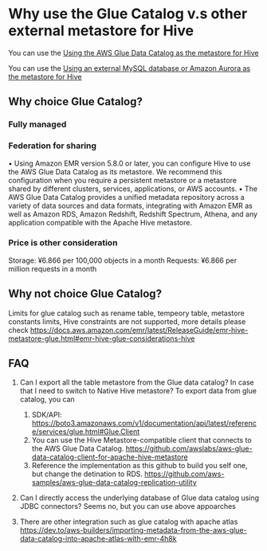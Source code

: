 # Why use the Glue Catalog v.s other external metastore for Hive

You can use the [Using the AWS Glue Data Catalog as the metastore for Hive](https://docs.aws.amazon.com/emr/latest/ReleaseGuide/emr-hive-metastore-glue.html)

You can use the [Using an external MySQL database or Amazon Aurora as the metastore for Hive](https://docs.aws.amazon.com/emr/latest/ReleaseGuide/emr-hive-metastore-glue.html)

## Why choice Glue Catalog?

### Fully managed

### Federation for sharing
•	Using Amazon EMR version 5.8.0 or later, you can configure Hive to use the AWS Glue Data Catalog as its metastore. We recommend this configuration when you require a persistent metastore or a metastore shared by different clusters, services, applications, or AWS accounts.
•	The AWS Glue Data Catalog provides a unified metadata repository across a variety of data sources and data formats, integrating with Amazon EMR as well as Amazon RDS, Amazon Redshift, Redshift Spectrum, Athena, and any application compatible with the Apache Hive metastore. 

### Price is other consideration
Storage: ¥6.866 per 100,000 objects in a month
Requests: ¥6.866 per million requests in a month

## Why not choice Glue Catalog?
Limits for glue catalog such as rename table, tempeory table, metastore constants limits, Hive constraints are not supported, more details please check  https://docs.aws.amazon.com/emr/latest/ReleaseGuide/emr-hive-metastore-glue.html#emr-hive-glue-considerations-hive 

## FAQ
1.	Can I export all the table metastore from the Glue data catalog? In case that I need to switch to Native Hive metastore?
    To export data from glue catalog, you can 
    1. SDK/API: https://boto3.amazonaws.com/v1/documentation/api/latest/reference/services/glue.html#Glue.Client 
    2. You can use the Hive Metastore-compatible client that connects to the AWS Glue Data Catalog.  https://github.com/awslabs/aws-glue-data-catalog-client-for-apache-hive-metastore 
    3. Reference the implementation as this github to build you self one, but change the detination to RDS. https://github.com/aws-samples/aws-glue-data-catalog-replication-utility

2. Can I directly access the underlying database of Glue data catalog using JDBC connectors?
Seems no, but you can use above appoarches

3. There are other integration such as glue catalog with apache atlas
https://dev.to/aws-builders/importing-metadata-from-the-aws-glue-data-catalog-into-apache-atlas-with-emr-4h8k 

